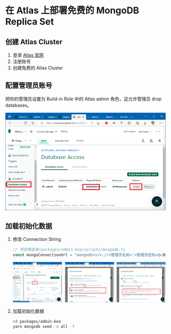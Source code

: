 # 在 Atlas 上部署免费的 MongoDB Replica Set

## 创建 Atlas Cluster

1. 登录 [Atlas 官网](https://www.mongodb.com/atlas)
2. 注册账号
3. 创建免费的 Atlas Cluster

## 配置管理员账号

把你的管理员设置为 Build-in Role 中的 Atlas admin 角色，这允许管理员 drop databases。

![atlas admin role](./assets/atlas-1.png)

## 加载初始化数据

1. 修改 Connection String

    ```ts
    // 项目根目录/packages/admin-koa/scripts/mongodb.ts
    const mongoConnectionUrl = "mongodb+srv://<管理员名称>:<管理员密码>@<集群名字>.ydfnfii.mongodb.net/?retryWrites=true&w=majority";
    
    ```
    ![Connection String](./assets/atlas-2.png)
 2. 加载初始化数据

    ```bash
    cd packages/admin-koa
    yarn mongodb seed -d all -f   
    ```
